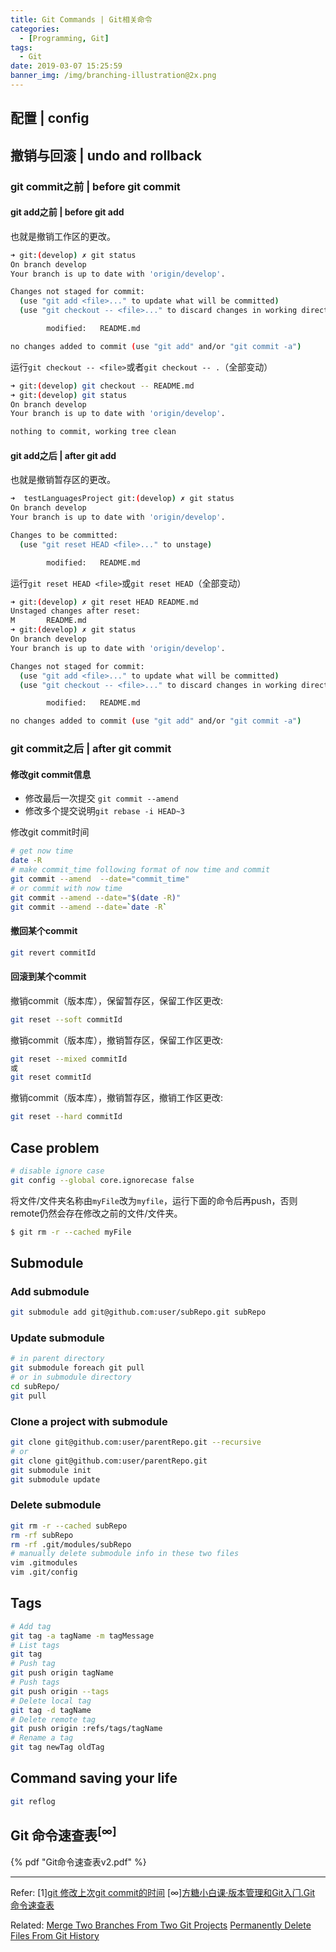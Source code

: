 ```yaml
---
title: Git Commands | Git相关命令
categories:
  - [Programming, Git]
tags:
  - Git
date: 2019-03-07 15:25:59
banner_img: /img/branching-illustration@2x.png
---
```


## 配置 | config

## 撤销与回滚 | undo and rollback

### git commit之前 | before git commit

#### git add之前 | before git add

也就是撤销工作区的更改。

```bash
➜ git:(develop) ✗ git status
On branch develop
Your branch is up to date with 'origin/develop'.

Changes not staged for commit:
  (use "git add <file>..." to update what will be committed)
  (use "git checkout -- <file>..." to discard changes in working directory)

        modified:   README.md

no changes added to commit (use "git add" and/or "git commit -a")
```

运行`git checkout -- <file>`或者`git checkout -- .`（全部变动）

```bash
➜ git:(develop) git checkout -- README.md
➜ git:(develop) git status
On branch develop
Your branch is up to date with 'origin/develop'.

nothing to commit, working tree clean
```

####  git add之后 | after git add

也就是撤销暂存区的更改。

```bash
➜  testLanguagesProject git:(develop) ✗ git status
On branch develop
Your branch is up to date with 'origin/develop'.

Changes to be committed:
  (use "git reset HEAD <file>..." to unstage)

        modified:   README.md
```

运行`git reset HEAD <file>`或`git reset HEAD`（全部变动）

```bash
➜ git:(develop) ✗ git reset HEAD README.md
Unstaged changes after reset:
M       README.md
➜ git:(develop) ✗ git status
On branch develop
Your branch is up to date with 'origin/develop'.

Changes not staged for commit:
  (use "git add <file>..." to update what will be committed)
  (use "git checkout -- <file>..." to discard changes in working directory)

        modified:   README.md

no changes added to commit (use "git add" and/or "git commit -a")
```

### git commit之后 | after git commit

#### 修改git commit信息

* 修改最后一次提交 `git commit --amend`
* 修改多个提交说明`git rebase -i HEAD~3`

修改git commit时间

```bash
# get now time
date -R  
# make commit_time following format of now time and commit
git commit --amend  --date="commit_time"
# or commit with now time
git commit --amend --date="$(date -R)"
git commit --amend --date=`date -R`
```

#### 撤回某个commit

```bash
git revert commitId
```

#### 回滚到某个commit

撤销commit（版本库），保留暂存区，保留工作区更改:

```bash
git reset --soft commitId
```

撤销commit（版本库），撤销暂存区，保留工作区更改:

```bash
git reset --mixed commitId
或
git reset commitId
```

撤销commit（版本库），撤销暂存区，撤销工作区更改:

```bash
git reset --hard commitId
```

## Case problem

```bash
# disable ignore case
git config --global core.ignorecase false
```

将文件/文件夹名称由`myFile`改为`myfile`，运行下面的命令后再push，否则remote仍然会存在修改之前的文件/文件夹。

```bash
$ git rm -r --cached myFile
```

## Submodule

### Add submodule

```bash
git submodule add git@github.com:user/subRepo.git subRepo
```

### Update submodule

```bash
# in parent directory
git submodule foreach git pull
# or in submodule directory
cd subRepo/
git pull
```

### Clone a project with submodule

```bash
git clone git@github.com:user/parentRepo.git --recursive
# or
git clone git@github.com:user/parentRepo.git
git submodule init
git submodule update
```

### Delete submodule

```bash
git rm -r --cached subRepo
rm -rf subRepo
rm -rf .git/modules/subRepo
# manually delete submodule info in these two files
vim .gitmodules
vim .git/config
```

## Tags

```bash
# Add tag
git tag -a tagName -m tagMessage
# List tags
git tag
# Push tag
git push origin tagName
# Push tags
git push origin --tags
# Delete local tag
git tag -d tagName
# Delete remote tag
git push origin :refs/tags/tagName
# Rename a tag
git tag newTag oldTag
```

## Command saving your life

```bash
git reflog
```

## Git 命令速查表<sup>[∞]</sup>
{% pdf "Git命令速查表v2.pdf" %}

----

Refer:
[1][git 修改上次git commit的时间](https://blog.csdn.net/guoyajie1990/article/details/73824732)
[∞][⽅糖⼩⽩课·版本管理和Git⼊⻔.Git 命令速查表](http://suiji.io)

Related:
[Merge Two Branches From Two Git Projects](/2019/02/15/Merge-Two-Branches-From-Two-Git-Projects/)
[Permanently Delete Files From Git History](/2019/02/14/Permanently-Delete-Files-From-Git-History/)
